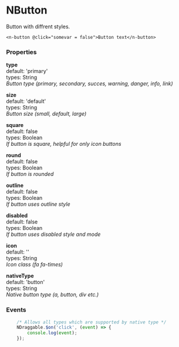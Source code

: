 # NButton
Button with diffrent styles.

```vue
<n-button @click="somevar = false">Button text</n-button>
```

### Properties
**type**  
default: 'primary'  
types: String  
_Button type (primary, secondary, succes, warning, danger, info, link)_

**size**  
default: 'default'  
types: String  
_Button size (small, default, large)_

**square**  
default: false  
types: Boolean  
_If button is square, helpful for only icon buttons_

**round**  
default: false  
types: Boolean  
_If button is rounded_

**outline**  
default: false  
types: Boolean  
_If button uses outline style_

**disabled**  
default: false  
types: Boolean  
_If button uses disabled style and mode_

**icon**  
default: ''  
types: String  
_Icon class (fa fa-times)_

**nativeType**  
default: 'button'  
types: String  
_Native button type (a, button, div etc.)_

### Events
```javascript
    /* Allows all types which are supported by native type */
    NDraggable.$on('click', (event) => {
        console.log(event);
    });
```
